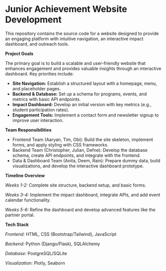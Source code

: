 # **Junior Achievement Website Development**

This repository contains the source code for a website designed to provide an engaging platform with intuitive navigation, an interactive impact dashboard, and outreach tools.

**Project Goals**

The primary goal is to build a scalable and user-friendly website that enhances engagement and provides valuable insights through an interactive dashboard. Key priorities include:

 - **Site Navigation:** Establish a structured layout with a homepage, menu, and placeholder pages.
 - **Backend & Database:** Set up a schema for programs, events, and metrics with basic API endpoints.
 - **Impact Dashboard:** Develop an initial version with key metrics (e.g., student participation rates).
 - **Engagement Tools:** Implement a contact form and newsletter signup to improve user interaction.

**Team Responsibilities**

 - Frontend Team (Aaryan, Tim, Obi): Build the site skeleton, implement forms, and apply styling with CSS frameworks.
 - Backend Team (Christopher, Julian, Defne): Develop the database schema, create API endpoints, and integrate with the frontend.
 - Data & Dashboard Team (Anita, Deem, Rain): Prepare dummy data, build visualizations, and develop the interactive dashboard prototype.

**Timeline Overview**

*Weeks 1-2:* Complete site structure, backend setup, and basic forms.

*Weeks 3-4:* Implement the impact dashboard, integrate APIs, and add event calendar functionality.

*Weeks 5-6:* Refine the dashboard and develop advanced features like the partner portal.

**Tech Stack**

*Frontend:* HTML, CSS (Bootstrap/Tailwind), JavaScript

*Backend:* Python (Django/Flask), SQLAlchemy

*Database:* PostgreSQL/SQLite

*Visualization:* Plotly, Seaborn

